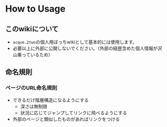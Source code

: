 # How to Usage


## このwikiについて
* `acque.2two`の個人用ぼっちwikiとして基本的には使用します。
* 必要以上に外部に公開しないでください。（外部の経歴含めた個人情報が沢山乗っているため）

## 命名規則
### ページのURL命名規則
* できるだけ階層構造になるようにする
    * 深さは無制限
    * 状況に応じてジャンプしてリンクに飛べるようにする
* 外部のページと類似したものがあればリンクをつける
